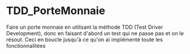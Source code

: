# TDD_PorteMonnaie

Faire un porte monnaie en utilisant la méthode TDD (Test Driver Development), donc en faisant d'abord un test qui ne passe pas et on le résout. Ceci en boucle jusqu'à ce qu'on ai implémenté toute les fonctionnalitées
